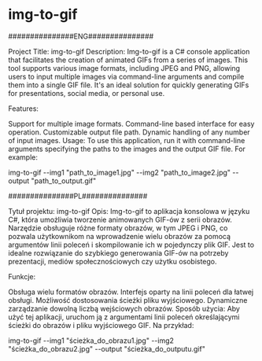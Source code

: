 # img-to-gif

###############ENG###############

Project Title: img-to-gif
Description:
Img-to-gif is a C# console application that facilitates the creation of animated GIFs from a series of images. This tool supports various image formats, including JPEG and PNG, allowing users to input multiple images via command-line arguments and compile them into a single GIF file. It's an ideal solution for quickly generating GIFs for presentations, social media, or personal use.

Features:

Support for multiple image formats.
Command-line based interface for easy operation.
Customizable output file path.
Dynamic handling of any number of input images.
Usage:
To use this application, run it with command-line arguments specifying the paths to the images and the output GIF file. For example:

img-to-gif --img1 "path_to_image1.jpg" --img2 "path_to_image2.jpg" --output "path_to_output.gif"


###############PL###############

Tytuł projektu: img-to-gif
Opis:
Img-to-gif to aplikacja konsolowa w języku C#, która umożliwia tworzenie animowanych GIF-ów z serii obrazów. Narzędzie obsługuje różne formaty obrazów, w tym JPEG i PNG, co pozwala użytkownikom na wprowadzenie wielu obrazów za pomocą argumentów linii poleceń i skompilowanie ich w pojedynczy plik GIF. Jest to idealne rozwiązanie do szybkiego generowania GIF-ów na potrzeby prezentacji, mediów społecznościowych czy użytku osobistego.

Funkcje:

Obsługa wielu formatów obrazów.
Interfejs oparty na linii poleceń dla łatwej obsługi.
Możliwość dostosowania ścieżki pliku wyjściowego.
Dynamiczne zarządzanie dowolną liczbą wejściowych obrazów.
Sposób użycia:
Aby użyć tej aplikacji, uruchom ją z argumentami linii poleceń określającymi ścieżki do obrazów i pliku wyjściowego GIF. Na przykład:

img-to-gif --img1 "ścieżka_do_obrazu1.jpg" --img2 "ścieżka_do_obrazu2.jpg" --output "ścieżka_do_outputu.gif"
